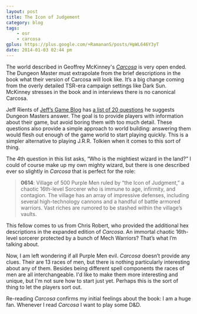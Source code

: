 ```yaml
---
layout: post
title: The Icon of Judgement
category: blog
tags:
    - osr
    - carcosa
gplus: https://plus.google.com/+RamananS/posts/HpWL646Y3yT
date: 2014-01-03 02:44 pm
---
```


The world described in Geoffrey McKinney's [_Carcosa_][1] is very open ended. The Dungeon Master must extrapolate from the brief descriptions in the book  what their version of Carcosa will look like. It’s a big change coming from the overly detailed TSR-era campaign settings like Dark Sun. McKinney stresses in the book and in interviews there is no canonical Carcosa. 

Jeff Rients of [Jeff’s Game Blog][2] has [a list of 20 questions][3] he suggests Dungeon Masters answer. The goal is to provide players with information about their game, but avoid boring them with too much detail. These questions also provide a simple approach to world building: answering them would flesh out enough of the game world to start playing quickly. This is a simpler alternative to playing J.R.R. Tolkien when it comes to this sort of thing. 

The 4th question in this list asks, “Who is the mightiest wizard in the land?” I could of course make up my own mighty wizard, but there is one described ever so slightly in _Carcosa_ that is perfect for the role:

> **0614**: Village of 500 Purple Men ruled by “the Icon of Judgment,” a chaotic 16th-level Sorcerer who is immune to age, infirmity, and contagion. The village has an array of impressive defenses, including several high-technology cannons and a handful of battle armored warriors. Vast riches are rumored to be stashed within the village’s vaults.

This fellow comes to us from Chris Robert, who provided the additional hex descriptions in the expanded edition of _Carcosa_. An immortal chaotic 16th-level sorcerer protected by a bunch of Mech Warriors? That’s what I’m talking about.

Now, I am left wondering if all Purple Men evil. _Carcosa_ doesn’t provide any clues. Their are 13 races of men, but there is nothing particularly interesting about any of them. Besides being different spell components the races of men are all interchangeable. I'd like to make them more interesting and unique, but I'm not sure how to start just yet. Perhaps this is the sort of thing to let the players sort out.

Re-reading _Carcosa_ confirms my initial feelings about the book: I am a huge fan. Whenever I read _Carcosa_ I want to play some D&D.

[^1]: I  did a bunch of computer nonsense to [pull out all the settlements and their information][] from my PDF copy of the book hoping for some insight into how to differentiate the various races. (Spoilers: there is nothing interesting in that aggregate data either.) 

[1]: http://save.vs.totalpartykill.ca/tag/carcosa/
[2]: http://jrients.blogspot.ca/
[3]: http://jrients.blogspot.ca/2011/04/twenty-quick-questions-for-your.html